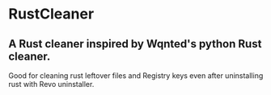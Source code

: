 # RustCleaner

## A Rust cleaner inspired by Wqnted's python Rust cleaner.
Good for cleaning rust leftover files and Registry keys even after uninstalling rust with Revo uninstaller.
